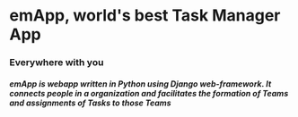 # emApp, world's best Task Manager App

### Everywhere with you 

##### emApp is webapp written in Python using Django web-framework. It connects people in a organization and facilitates the formation of Teams and assignments of Tasks to those Teams
